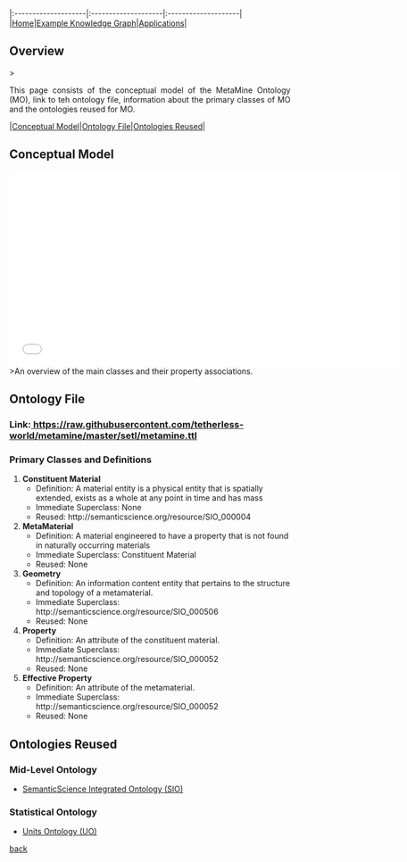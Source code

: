 
|:--------------------|:--------------------|:--------------------|
|[Home](./index.html)|[Example Knowledge Graph](./exampleKG.html)|[Applications](./applications.html)|

<h2 id="overview">Overview</h2>
> <p align="justify">This page consists of the conceptual model of the MetaMine Ontology (MO), link to teh ontology file, information about the primary classes of MO and the ontologies reused for MO.</p>

|[Conceptual Model](#conceptmap)|[Ontology File](#ontology)|[Ontologies Reused](#reused)|

<h2 id="conceptmap">Conceptual Model</h2>
<iframe src="images/metamine_ontology.pdf" style="width: 700px;height: 350px;border: none;"></iframe>
>An overview of the main classes and their property associations.

<h2 id="ontology">Ontology File</h2>
<h3>Link:<a href="https://raw.githubusercontent.com/tetherless-world/metamine/master/setl/metamine.ttl"> https://raw.githubusercontent.com/tetherless-world/metamine/master/setl/metamine.ttl</a> </h3>

<h3>Primary Classes and Definitions</h3>
<ol>
<li><b>Constituent Material</b>
<ul type="circle">
<li>Definition: A material entity is a physical entity that is spatially extended, exists as a whole at any point in time and has mass</li>
<li>Immediate Superclass: None</li>
<li>Reused: http://semanticscience.org/resource/SIO_000004 </li>
</ul>
</li>

<li><b>MetaMaterial</b>
<ul type="circle">
<li>Definition: A material engineered to have a property that is not found in naturally occurring materials</li>
<li>Immediate Superclass: Constituent Material</li>
<li>Reused: None</li>
</ul>
</li>

<li><b>Geometry</b>
<ul type="circle">
<li>Definition: An information content entity that pertains to the structure and topology of a metamaterial.</li>
<li>Immediate Superclass: http://semanticscience.org/resource/SIO_000506</li>
<li>Reused: None</li>
</ul>
</li>

<li><b>Property</b>
<ul type="circle">
<li>Definition: An attribute of the constituent material.</li>
<li>Immediate Superclass: http://semanticscience.org/resource/SIO_000052</li>
<li>Reused: None</li>
</ul>
</li>

<li><b>Effective Property</b>
<ul type="circle">
<li>Definition: An attribute of the metamaterial.</li>
<li>Immediate Superclass: http://semanticscience.org/resource/SIO_000052</li>
<li>Reused: None</li>
</ul>
</li>

</ol>

<h2 id="reused">Ontologies Reused</h2>

<h3>Mid-Level Ontology</h3>
<ul>
<li><a href="https://raw.githubusercontent.com/micheldumontier/semanticscience/master/ontology/sio/release/sio-subset-labels.owl">SemanticScience Integrated Ontology (SIO)</a></li>
</ul>
<h3>Statistical Ontology</h3>
<ul>
<li><a href="https://www.google.com/search?q=UO+ontology&rlz=1C5CHFA_enIN727IN729&oq=UO+ontology&aqs=chrome..69i57j69i60.3199j0j4&sourceid=chrome&ie=UTF-8">Units Ontology (UO)</a></li>
</ul>



[back](./)